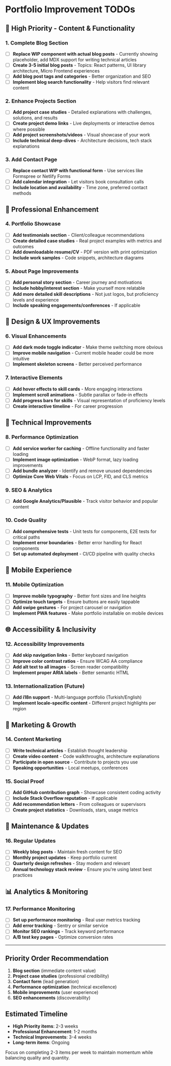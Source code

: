 # Portfolio Improvement TODOs

## 🚀 High Priority - Content & Functionality

### 1. Complete Blog Section

- [ ] **Replace WIP component with actual blog posts** - Currently showing placeholder, add MDX support for writing technical articles
- [ ] **Create 3-5 initial blog posts** - Topics: React patterns, UI library architecture, Micro Frontend experiences
- [ ] **Add blog post tags and categories** - Better organization and SEO
- [ ] **Implement blog search functionality** - Help visitors find relevant content

### 2. Enhance Projects Section

- [ ] **Add project case studies** - Detailed explanations with challenges, solutions, and results
- [ ] **Create project demo links** - Live deployments or interactive demos where possible
- [ ] **Add project screenshots/videos** - Visual showcase of your work
- [ ] **Include technical deep-dives** - Architecture decisions, tech stack explanations

### 3. Add Contact Page

- [ ] **Replace contact WIP with functional form** - Use services like Formspree or Netlify Forms
- [ ] **Add calendar integration** - Let visitors book consultation calls
- [ ] **Include location and availability** - Time zone, preferred contact methods

## 💼 Professional Enhancement

### 4. Portfolio Showcase

- [ ] **Add testimonials section** - Client/colleague recommendations
- [ ] **Create detailed case studies** - Real project examples with metrics and outcomes
- [ ] **Add downloadable resume/CV** - PDF version with print optimization
- [ ] **Include work samples** - Code snippets, architecture diagrams

### 5. About Page Improvements

- [ ] **Add personal story section** - Career journey and motivations
- [ ] **Include hobby/interest section** - Make yourself more relatable
- [ ] **Add more detailed skill descriptions** - Not just logos, but proficiency levels and experience
- [ ] **Include speaking engagements/conferences** - If applicable

## 🎨 Design & UX Improvements

### 6. Visual Enhancements

- [ ] **Add dark mode toggle indicator** - Make theme switching more obvious
- [ ] **Improve mobile navigation** - Current mobile header could be more intuitive
- [ ] **Implement skeleton screens** - Better perceived performance

### 7. Interactive Elements

- [ ] **Add hover effects to skill cards** - More engaging interactions
- [ ] **Implement scroll animations** - Subtle parallax or fade-in effects
- [ ] **Add progress bars for skills** - Visual representation of proficiency levels
- [ ] **Create interactive timeline** - For career progression

## 🔧 Technical Improvements

### 8. Performance Optimization

- [ ] **Add service worker for caching** - Offline functionality and faster loading
- [ ] **Implement image optimization** - WebP format, lazy loading improvements
- [ ] **Add bundle analyzer** - Identify and remove unused dependencies
- [ ] **Optimize Core Web Vitals** - Focus on LCP, FID, and CLS metrics

### 9. SEO & Analytics

- [ ] **Add Google Analytics/Plausible** - Track visitor behavior and popular content

### 10. Code Quality

- [ ] **Add comprehensive tests** - Unit tests for components, E2E tests for critical paths
- [ ] **Implement error boundaries** - Better error handling for React components
- [ ] **Set up automated deployment** - CI/CD pipeline with quality checks

## 📱 Mobile Experience

### 11. Mobile Optimization

- [ ] **Improve mobile typography** - Better font sizes and line heights
- [ ] **Optimize touch targets** - Ensure buttons are easily tappable
- [ ] **Add swipe gestures** - For project carousel or navigation
- [ ] **Implement PWA features** - Make portfolio installable on mobile devices

## 🌐 Accessibility & Inclusivity

### 12. Accessibility Improvements

- [ ] **Add skip navigation links** - Better keyboard navigation
- [ ] **Improve color contrast ratios** - Ensure WCAG AA compliance
- [ ] **Add alt text to all images** - Screen reader compatibility
- [ ] **Implement proper ARIA labels** - Better semantic HTML

### 13. Internationalization (Future)

- [ ] **Add i18n support** - Multi-language portfolio (Turkish/English)
- [ ] **Implement locale-specific content** - Different project highlights per region

## 🎯 Marketing & Growth

### 14. Content Marketing

- [ ] **Write technical articles** - Establish thought leadership
- [ ] **Create video content** - Code walkthroughs, architecture explanations
- [ ] **Participate in open source** - Contribute to projects you use
- [ ] **Speaking opportunities** - Local meetups, conferences

### 15. Social Proof

- [ ] **Add GitHub contribution graph** - Showcase consistent coding activity
- [ ] **Include Stack Overflow reputation** - If applicable
- [ ] **Add recommendation letters** - From colleagues or supervisors
- [ ] **Create project statistics** - Downloads, stars, usage metrics

## 🔄 Maintenance & Updates

### 16. Regular Updates

- [ ] **Weekly blog posts** - Maintain fresh content for SEO
- [ ] **Monthly project updates** - Keep portfolio current
- [ ] **Quarterly design refreshes** - Stay modern and relevant
- [ ] **Annual technology stack review** - Ensure you're using latest best practices

## 📊 Analytics & Monitoring

### 17. Performance Monitoring

- [ ] **Set up performance monitoring** - Real user metrics tracking
- [ ] **Add error tracking** - Sentry or similar service
- [ ] **Monitor SEO rankings** - Track keyword performance
- [ ] **A/B test key pages** - Optimize conversion rates

---

## Priority Order Recommendation

1. **Blog section** (immediate content value)
2. **Project case studies** (professional credibility)
3. **Contact form** (lead generation)
4. **Performance optimization** (technical excellence)
5. **Mobile improvements** (user experience)
6. **SEO enhancements** (discoverability)

## Estimated Timeline

- **High Priority items**: 2-3 weeks
- **Professional Enhancement**: 1-2 months
- **Technical Improvements**: 3-4 weeks
- **Long-term items**: Ongoing

Focus on completing 2-3 items per week to maintain momentum while balancing quality and quantity.
